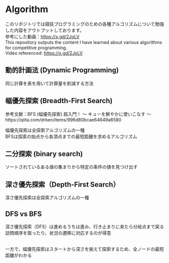 # Algorithm
このリポジトリでは競技プログラミングのための各種アルゴリズムについて勉強した内容をアウトプットしております。  
参考にした動画：https://x.gd/2JoLV  
This repository outputs the content I have learned about various algorithms for competitive programming.   
Video referenced: https://x.gd/2JoLV  

<h2>動的計画法 (Dynamic Programming)</h2>
<p>同じ計算を表を用いて計算量を削減する方法</p>
<h2>幅優先探索 (Breadth-First Search)</h2>
<p>参考文献：BFS (幅優先探索) 超入門！ 〜 キューを鮮やかに使いこなす 〜</n>
https://qiita.com/drken/items/996d80bcae64649a6580</n></p>
<p>幅優先探索は全探索アルゴリズムの一種<br>BFSは探索の始点から各頂点までの最短距離を求めるアルゴリズム</p>
<h2>二分探索 (binary search)</h2>
<p>ソートされているある値の集まりから特定の条件の値を見つけ出す</p>
<h2>深さ優先探索（Depth-First Search）</h2>
<p>深さ優先探索は全探索アルゴリズムの一種</p>
<h2></h2>
<h2></h2>
<h2></h2>
<h2>DFS vs BFS</h2>
<p>深さ優先探索（DFS）は進めるうちは進み、行き止まりに来たら分岐点まで戻る<br>訪問順序を取ったり、状況の遷移に対応するのが得意</p>
<br>一方で、幅優先探索はスタートから深さを揃えて探索するため、全ノードの最短距離がわかる